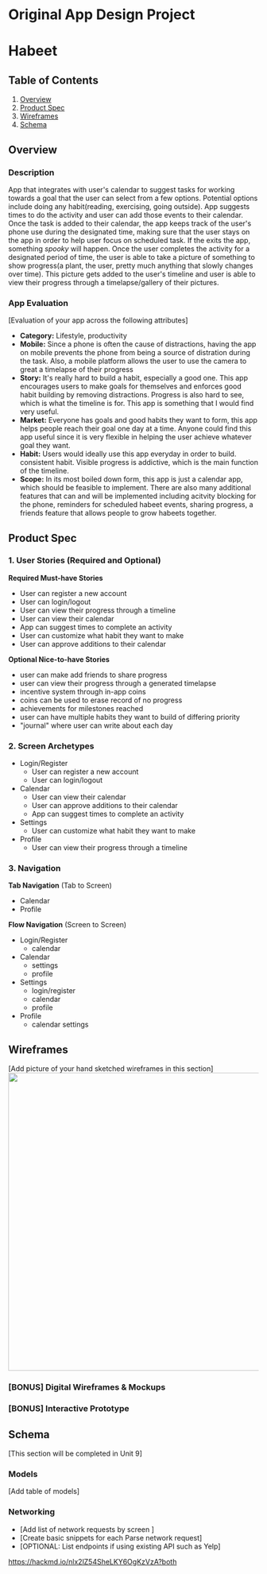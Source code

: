 Original App Design Project 
===

# Habeet

## Table of Contents
1. [Overview](#Overview)
1. [Product Spec](#Product-Spec)
1. [Wireframes](#Wireframes)
2. [Schema](#Schema)

## Overview
### Description
App that integrates with user's calendar to suggest tasks for working towards a goal that the user can select from a few options. Potential options include doing any habit(reading, exercising, going outside). App suggests times to do the activity and user can add those events to their calendar. Once the task is added to their calendar, the app keeps track of the user's phone use during the designated time, making sure that the user stays on the app in order to help user focus on scheduled task. If the exits the app, something *spooky* will happen. 
Once the user completes the activity for a designated period of time, the user is able to take a picture of something to show progress(a plant, the user, pretty much anything that slowly changes over time). This picture gets added to the user's timeline and user is able to view their progress through a timelapse/gallery of their pictures. 

### App Evaluation
[Evaluation of your app across the following attributes]
- **Category:** Lifestyle, productivity
- **Mobile:** Since a phone is often the cause of distractions, having the app on mobile prevents the phone from being a source of distration during the task. Also, a mobile platform allows the user to use the camera to great a timelapse of their progress
- **Story:** It's really hard to build a habit, especially a good one. This app encourages users to make goals for themselves and enforces good habit building by removing distractions. Progress is also hard to see, which is what the timeline is for. This app is something that I would find very useful. 
- **Market:** Everyone has goals and good habits they want to form, this app helps people reach their goal one day at a time. Anyone could find this app useful since it is very flexible in helping the user achieve whatever goal they want. 
- **Habit:** Users would ideally use this app everyday in order to build. consistent habit. Visible progress is addictive, which is the main function of the timeline. 
- **Scope:** In its most boiled down form, this app is just a calendar app, which should be feasible to implement. There are also many additional features that can and will be implemented including acitvity blocking for the phone, reminders for scheduled habeet events, sharing progress, a friends feature that allows people to grow habeets together. 

## Product Spec

### 1. User Stories (Required and Optional)

**Required Must-have Stories**

* User can register a new account 
* User can login/logout 
* User can view their progress through a timeline 
* User can view their calendar 
* App can suggest times to complete an activity 
* User can customize what habit they want to make 
* User can approve additions to their calendar

**Optional Nice-to-have Stories**

* user can make add friends to share progress 
* user can view their progress through a generated timelapse
* incentive system through in-app coins
* coins can be used to erase record of no progress
* achievements for milestones reached
* user can have multiple habits they want to build of differing priority
* "journal" where user can write about each day

### 2. Screen Archetypes

* Login/Register
   *  User can register a new account 
   *  User can login/logout 
* Calendar
  * User can view their calendar 
  * User can approve additions to their calendar
  * App can suggest times to complete an activity 
* Settings
    * User can customize what habit they want to make  
* Profile
    * User can view their progress through a timeline 


### 3. Navigation

**Tab Navigation** (Tab to Screen)

* Calendar
* Profile

**Flow Navigation** (Screen to Screen)

* Login/Register
   *  calendar
* Calendar
  * settings
  * profile 
* Settings
    * login/register 
    * calendar
    * profile
* Profile
    * calendar settings

## Wireframes
[Add picture of your hand sketched wireframes in this section]
<img src="YOUR_WIREFRAME_IMAGE_URL" width=600>

### [BONUS] Digital Wireframes & Mockups

### [BONUS] Interactive Prototype

## Schema 
[This section will be completed in Unit 9]
### Models
[Add table of models]
### Networking
- [Add list of network requests by screen ]
- [Create basic snippets for each Parse network request]
- [OPTIONAL: List endpoints if using existing API such as Yelp]


https://hackmd.io/nlx2lZ54SheLKY6OgKzVzA?both
